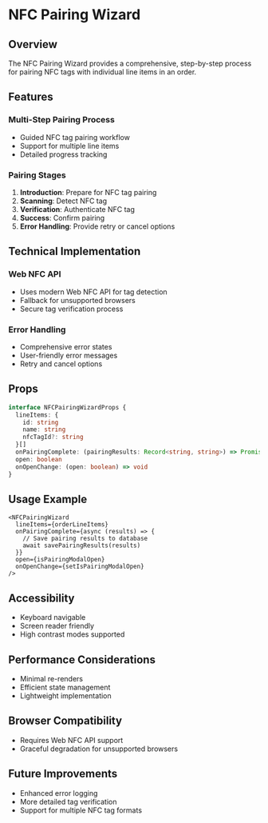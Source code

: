 # NFC Pairing Wizard

## Overview
The NFC Pairing Wizard provides a comprehensive, step-by-step process for pairing NFC tags with individual line items in an order.

## Features

### Multi-Step Pairing Process
- Guided NFC tag pairing workflow
- Support for multiple line items
- Detailed progress tracking

### Pairing Stages
1. **Introduction**: Prepare for NFC tag pairing
2. **Scanning**: Detect NFC tag
3. **Verification**: Authenticate NFC tag
4. **Success**: Confirm pairing
5. **Error Handling**: Provide retry or cancel options

## Technical Implementation

### Web NFC API
- Uses modern Web NFC API for tag detection
- Fallback for unsupported browsers
- Secure tag verification process

### Error Handling
- Comprehensive error states
- User-friendly error messages
- Retry and cancel options

## Props

```typescript
interface NFCPairingWizardProps {
  lineItems: {
    id: string
    name: string
    nfcTagId?: string
  }[]
  onPairingComplete: (pairingResults: Record<string, string>) => Promise<void>
  open: boolean
  onOpenChange: (open: boolean) => void
}
```

## Usage Example

```tsx
<NFCPairingWizard 
  lineItems={orderLineItems}
  onPairingComplete={async (results) => {
    // Save pairing results to database
    await savePairingResults(results)
  }}
  open={isPairingModalOpen}
  onOpenChange={setIsPairingModalOpen}
/>
```

## Accessibility
- Keyboard navigable
- Screen reader friendly
- High contrast modes supported

## Performance Considerations
- Minimal re-renders
- Efficient state management
- Lightweight implementation

## Browser Compatibility
- Requires Web NFC API support
- Graceful degradation for unsupported browsers

## Future Improvements
- Enhanced error logging
- More detailed tag verification
- Support for multiple NFC tag formats 